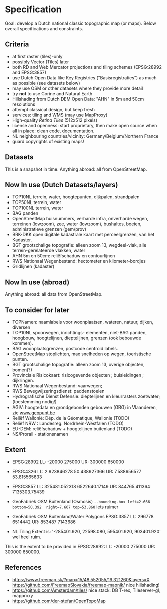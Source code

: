 # Specification

Goal: develop a Dutch national classic topographic map (or maps). Below overall specifications and 
constraints.

## Criteria

* at first raster (tiles)-only
* possibly Vector (Tiles) later
* both RD and Web Mercator projections and tiling schemes (EPSG:28992 and EPSG:3857)
* use Dutch Open Data like Key Registries ("Basisregistraties") as much as possible  (see datasets below)
* may use OSM or other datasets where they provide more detail
* try **not** to use Corine and Natural Earth
* Hillshading from Dutch DEM Open Data: "AHN" in 5m and 50cm resolutions
* attempt classical design, but keep fresh
* services: tiling and WMS (may use MapProxy)
* High-quality *Retina Tiles* (512x512 pixels) 
* license and openness: start proprietary, then make open source when all in place: clean code, documentation.
* NL neighbouring countries/vicinity: Germany/Belgium/Northern France
* guard copyrights of existing maps!

## Datasets

This is a snapshot in time. Anything abroad: all from OpenStreetMap.

## Now In use (Dutch Datasets/layers)

* TOP10NL  terrein, water, hoogtepunten, dijkpalen, strandpalen
* TOP50NL  terrein, water
* TOP100NL  terrein, water
* BAG  panden
* OpenStreetMap  huisnummers, verharde infra, onverharde wegen, terreinen (lowzoom), zee, water (lowzoom), bushaltes, boeien, administratieve grenzen (gem/prov)
* BRK-DKK open digitale kadastrale kaart met perceelgrenzen, van het Kadaster.
* BGT grootschalige topografie: alleen zoom 13, wegdeel-vlak, alle terrein-gerelateerde vlakken, water 
* AHN 5m en 50cm: reliëfschaduw en contourlijnen
* RWS Nationaal Wegenbestand: hectometer en kilometer-bordjes
* Gridlijnen (kadaster)

## Now In use (abroad)

Anything abroad: all data from OpenStreetMap.

## To consider for later

* TOPNamen: naamlabels voor woonplaatsen, wateren, natuur, dijken, diversen
* TOP10NL  spoorwegen, inrichtings- elementen, niet-BAG panden, hoogbouw, hoogtelijnen, dieptelijnen, grenzen (ook bebouwde kommen).
* BAG  woonplaatsgrenzen, postcode centroid labels.
* OpenStreetMap  stoplichten, max snelheden op wegen, toeristische punten.
* BGT grootschalige topografie: alleen zoom 13, overige objecten, bomen(?) 
* Provinciale Risicokaart: risicogevende objecten ; buisleidingen ; dijkringen.
* RWS Nationaal Wegenbestand: vaarwegen; 
* RWS Bewegwijzeringsdienst: paddenstoelen
* Hydrografische Dienst Defensie: dieptelijnen en kleurrasters zoetwater; (toestemming nodig!)
* AGIV: hoogtedata en grondgebonden gebouwen (GBG) in Vlaanderen, zie www.geopunt.be
* Reliëf Wallonië: Dép. de la Géomatique, Wallonie (TODO)
* Reliëf NRW : Landesreg. Nordrhein-Westfalen (TODO)
* EU-DEM: reliëfschaduw + hoogtelijnen buitenland (TODO)
* NS/Prorail - stationsnamen

## Extent

- EPSG:28992 LL: -20000 275000  UR: 300000 650000  
- EPSG:4326  LL: 2.923846278 50.438927366  UR: 7.588656577	53.815565633    
- EPSG:3857 LL: 325481.052318 6522640.17149 UR: 844765.411364 7135303.75439
- GeoFabriek OSM Buitenland (Osmosis) `--bounding-box left=2.666 bottom=50.392  right=7.667 top=53.860`  iets ruimer
- GeoFabriek OSM Buitenland/Water Polygons EPSG:3857 LL: 296778 6514442  UR: 853487 7143686

- NL Tiling Extent is: '-285401.920, 22598.080, 595401.920, 903401.920' wel heel ruim.
 
This is the extent to be provided in EPSG:28992: LL: -20000 275000  UR: 300000 650000.

## References

* https://www.freemap.sk/?map=15/48.552055/19.321260&layers=X  https://github.com/FreemapSlovakia/freemap-mapnik/ nice hillshading!
* https://github.com/Amsterdam/tiles/ nice stack: DB T-rex, Tileserver-gl, mapproxy
* https://github.com/der-stefan/OpenTopoMap
